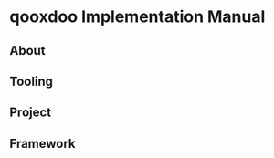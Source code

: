 qooxdoo Implementation Manual
=============================

About
-----

Tooling
-------

Project
-------

Framework
---------
